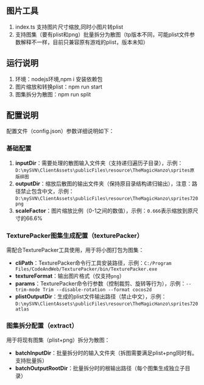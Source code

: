 ## 图片工具
   1. index.ts 支持图片尺寸缩放,同时小图片转plist
   2. 支持图集（要有plist和png）批量拆分为散图（tp版本不同，可能plist文件参数解释不一样，目前只兼容原有游戏的plist，版本未知）

## 运行说明
 1. 环境：nodejs环境,npm i 安装依赖包
 2. 图片缩放和转换plist：npm run start
 3. 图集拆分为散图：npm run split


## 配置说明  
 配置文件（config.json）参数详细说明如下：

### 基础配置
1. **inputDir**：需要处理的散图输入文件夹（支持递归遍历子目录），示例：`D:\mySVN\ClientAssets\publicFiles\resource\TheMagicHanzo\sprites原版碎图`
2. **outputDir**：缩放后散图的输出文件夹（保持原目录结构递归输出），注意：路径禁止包含中文，示例：`D:\mySVN\ClientAssets\publicFiles\resource\TheMagicHanzo\sprites720png`
3. **scaleFactor**：图片缩放比例（0-1之间的数值），示例：`0.666`表示缩放到原尺寸的66.6%

### TexturePacker图集生成配置（texturePacker）
需配合TexturePacker工具使用，用于将小图打包为图集：
- **cliPath**：TexturePacker命令行工具安装路径，示例：`C:/Program Files/CodeAndWeb/TexturePacker/bin/TexturePacker.exe`
- **textureFormat**：输出图片格式（仅支持`png`）
- **params**：TexturePacker命令行参数（控制裁剪、旋转等行为），示例：`--trim-mode Trim --disable-rotation --format cocos2d`
- **plistOutputDir**：生成的plist文件输出路径（禁止中文），示例：`D:\mySVN\ClientAssets\publicFiles\resource\TheMagicHanzo\sprites720atlas`

### 图集拆分配置（extract）
用于将现有图集（plist+png）拆分为散图：
- **batchInputDir**：批量拆分时的输入文件夹（拆图需要满足plist+png同时有。支持批量拆）
- **batchOutputRootDir**：批量拆分时的根输出路径（每个图集生成独立子目录）